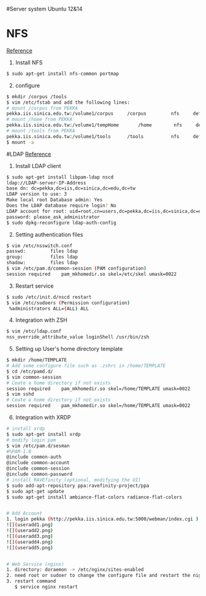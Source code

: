 #Server system
Ubuntu 12&14

# NFS
[Reference](https://www.digitalocean.com/community/tutorials/how-to-set-up-an-nfs-mount-on-ubuntu-12-04)

1. Install NFS
```bash
$ sudo apt-get install nfs-common portmap
```
2. configure
```bash
$ mkdir /corpus /tools
$ vim /etc/fstab and add the following lines:
# mount /corpus from PEKKA
pekka.iis.sinica.edu.tw:/volume1/corpus     /corpus         nfs     defaults,auto   0    0
# mount /home from PEKKA
pekka.iis.sinica.edu.tw:/volume1/tempHome       /home        nfs     defaults,auto   0    0
# mount /tools from PEKKA
pekka.iis.sinica.edu.tw:/volume1/tools      /tools          nfs     defaults,auto   0    0
$ mount -a
```

#LDAP
[Reference](https://www.digitalocean.com/community/tutorials/how-to-authenticate-client-computers-using-ldap-on-an-ubuntu-12-04-vps)
1. Install LDAP client
```bash
$ sudo apt-get install libpam-ldap nscd
ldap://LDAP-server-IP-Address
base dn: dc=pekka,dc=iis,dc=sinica,dc=edu,dc=tw
LDAP version to use: 3
Make local root Database admin: Yes
Does the LDAP database require login? No
LDAP account for root: uid=root,cn=users,dc=pekka,dc=iis,dc=sinica,dc=edu,dc=tw
password: please_ask_administrator
$ sudo dpkg-reconfigure ldap-auth-config
```
2.  Setting authentication files
```bash
$ vim /etc/nsswitch.conf
passwd:         files ldap
group:          files ldap
shadow:         files ldap
$ vim /etc/pam.d/common-session (PAM configuration)
session required    pam_mkhomedir.so skel=/etc/skel umask=0022
```

3. Restart service
```bash
$ sudo /etc/init.d/nscd restart
$ vim /etc/sudoers (Permission configuration)
 %administrators ALL=(ALL) ALL
```

4. Integration with ZSH
```bash
$ vim /etc/ldap.conf
nss_override_attribute_value loginShell /usr/bin/zsh
```

5. Setting up User's home directory template
```bash
$ mkdir /home/TEMPLATE
# Add some configure file such as .zshrc in /home/TEMPLATE
$ cd /etc/pamd.d/
$ vim common-session
# Ceate a home directory if not exists
session required    pam_mkhomedir.so skel=/home/TEMPLATE umask=0022
$ vim sshd
# Ceate a home directory if not exists
session required    pam_mkhomedir.so skel=/home/TEMPLATE umask=0022
```

6. Integration with XRDP
```bash
# install xrdp
$ sudo apt-get install xrdp
# modify login pam
$ vim /etc/pam.d/sesman
#%PAM-1.0
@include common-auth
@include common-account
@include common-session
@include common-password
# install RAVEfinity (optional, modifying the UI)
$ sudo add-apt-repository ppa:ravefinity-project/ppa
$ sudo apt-get update
$ sudo apt-get install ambiance-flat-colors radiance-flat-colors


# Add Account
1. login pekka (http://pekka.iis.sinica.edu.tw:5000/webman/index.cgi )
![](useradd1.png)
![](useradd2.png)
![](useradd3.png)
![](useradd4.png)
![](useradd5.png)


# Web Service (nginx)
1. directory: doraemon -> /etc/nginx/sites-enabled
2. need root or sudoer to change the configure file and restart the nigix service
3. restart command
   $ service nginx restart

